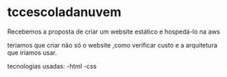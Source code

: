 # tccescoladanuvem

Recebemos a proposta de criar um website estático e hospedá-lo na aws

teriamos que criar não só o website ,como verificar custo e a arquitetura que iriamos usar.

tecnologias usadas:
-html
-css
